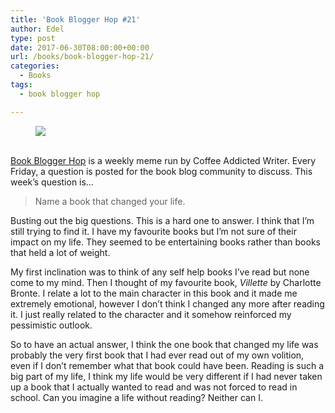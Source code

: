 ```yaml
---
title: 'Book Blogger Hop #21'
author: Edel
type: post
date: 2017-06-30T08:00:00+00:00
url: /books/book-blogger-hop-21/
categories:
  - Books
tags:
  - book blogger hop

---
```

<figure><a rel="_nofollow" href="http://www.coffeeaddictedwriter.com/p/blog-page.html"><img src="https://i1.wp.com/3.bp.blogspot.com/-2bKizvp-A9w/WEjGAM4OjJI/AAAAAAAAV50/nU3xHQNtvSQQ8dRsB8OueG061E99KPrYACLcB/s1600/Book%2BBlogger%2BHop%2B%2528Final%2529.png?w=663&#038;ssl=1" data-recalc-dims="1" /></a></figure> 

<a rel="_nofollow" href="http://www.coffeeaddictedwriter.com/p/blog-page.html"></a>

<a rel="_nofollow" href="http://www.coffeeaddictedwriter.com/p/blog-page.html"><br /> </a><a rel="_nofollow" href="http://www.coffeeaddictedwriter.com/p/blog-page.html">Book Blogger Hop</a> is a weekly meme run by Coffee Addicted Writer. Every Friday, a question is posted for the book blog community to discuss. This week&#8217;s question is&#8230;

> Name a book that changed your life.

Busting out the big questions. This is a hard one to answer. I think that I&#8217;m still trying to find it. I have my favourite books but I&#8217;m not sure of their impact on my life. They seemed to be entertaining books rather than books that held a lot of weight.

My first inclination was to think of any self help books I&#8217;ve read but none come to my mind. Then I thought of my favourite book, _Villette_ by Charlotte Bronte. I relate a lot to the main character in this book and it made me extremely emotional, however I don&#8217;t think I changed any more after reading it. I just really related to the character and it somehow reinforced my pessimistic outlook.

So to have an actual answer, I think the one book that changed my life was probably the very first book that I had ever read out of my own volition, even if I don&#8217;t remember what that book could have been. Reading is such a big part of my life, I think my life would be very different if I had never taken up a book that I actually wanted to read and was not forced to read in school. Can you imagine a life without reading? Neither can I.